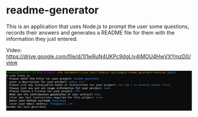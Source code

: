 # readme-generator

This is an application that uses Node.js to prompt the user some questions, records their answers and generates a README file for them with the information they just entered. 

Video: https://drive.google.com/file/d/1I1wRuN4UKPc9dgLly4iMOU4HwVXYmzD0/view

![Alt text](/Develop/images/9%20screenshot.png "Git Bash")
